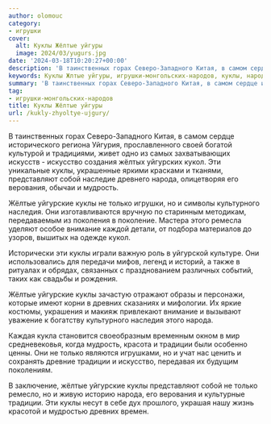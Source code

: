 ```yaml
---
author: olomouc
category:
- игрушки
cover:
  alt: Куклы Жёлтые уйгуры
  image: 2024/03/yugurs.jpg
date: '2024-03-18T10:20:27+00:00'
description: 'В таинственных горах Северо-Западного Китая, в самом сердце исторического региона Уйгурия, прославленного своей богатой культурой и традициями, живет...'
keywords: Куклы Жлтые уйгуры, игрушки-монгольских-народов, куклы, народа, жлтые, уйгурские, только, традиции, искусство, кукол, представляют, собой, верования, мудрость, культурного, наследия, внимание
summary: 'В таинственных горах Северо-Западного Китая, в самом сердце исторического региона Уйгурия, прославленного своей богатой культурой и традициями, живет...'
tag:
- игрушки-монгольских-народов
title: Куклы Жёлтые уйгуры
url: /kukly-zhyoltye-ujgury/
---
```


В таинственных горах Северо\-Западного Китая, в самом сердце исторического региона Уйгурия, прославленного своей богатой культурой и традициями, живет одно из самых захватывающих искусств \- искусство создания жёлтых уйгурских кукол. Эти уникальные куклы, украшенные яркими красками и тканями, представляют собой наследие древнего народа, олицетворяя его верования, обычаи и мудрость.

Жёлтые уйгурские куклы не только игрушки, но и символы культурного наследия. Они изготавливаются вручную по старинным методикам, передаваемым из поколения в поколение. Мастера этого ремесла уделяют особое внимание каждой детали, от подбора материалов до узоров, вышитых на одежде кукол.

Исторически эти куклы играли важную роль в уйгурской культуре. Они использовались для передачи мифов, легенд и историй, а также в ритуалах и обрядах, связанных с празднованием различных событий, таких как свадьбы и рождения.

Жёлтые уйгурские куклы зачастую отражают образы и персонажи, которые имеют корни в древних сказаниях и мифологии. Их яркие костюмы, украшения и макияж привлекают внимание и вызывают уважение к богатству культурного наследия этого народа.

Каждая кукла становится своеобразным временным окном в мир средневековья, когда мудрость, красота и традиции были особенно ценны. Они не только являются игрушками, но и учат нас ценить и сохранять древние традиции и искусство, передавая их будущим поколениям.

В заключение, жёлтые уйгурские куклы представляют собой не только ремесло, но и живую историю народа, его верования и культурные традиции. Эти куклы несут в себе дух прошлого, украшая нашу жизнь красотой и мудростью древних времен.